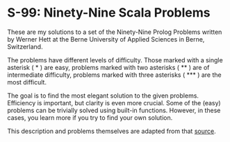 # S-99: Ninety-Nine Scala Problems

These are my solutions to a set of the Ninety-Nine Prolog Problems written by Werner Hett at the Berne University of Applied Sciences in Berne, Switzerland.

The problems have different levels of difficulty. Those marked with a single asterisk ( * ) are easy, problems marked with two asterisks ( ** ) are of intermediate difficulty, problems marked with three asterisks ( *** ) are the most difficult. 

The goal is to find the most elegant solution to the given problems. Efficiency is important, but clarity is even more crucial. Some of the (easy) problems can be trivially solved using built-in functions. However, in these cases, you learn more if you try to find your own solution.

This description and problems themselves are adapted from that [source](http://aperiodic.net/phil/scala/s-99/).